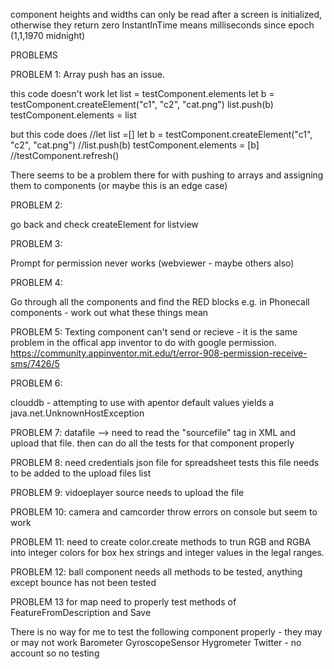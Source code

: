 

component heights and widths can only be read after a screen is initialized, otherwise they return zero
InstantInTime means milliseconds since epoch (1,1,1970 midnight)


PROBLEMS


PROBLEM 1: Array push has an issue.

this code doesn't work
        let list = testComponent.elements
        let b =  testComponent.createElement("c1", "c2", "cat.png")
        list.push(b)
        testComponent.elements = list

but this code does
        //let list =[]
        let b =  testComponent.createElement("c1", "c2", "cat.png")
        //list.push(b)
        testComponent.elements = [b]
        //testComponent.refresh()

There seems to be a problem there for with pushing to arrays and assigning them to components (or maybe this is an edge case)

PROBLEM 2:

go back and check createElement for listview

PROBLEM 3:

Prompt for permission never works (webviewer - maybe others also)

PROBLEM 4:

Go through all the components and find the RED blocks e.g. in Phonecall components - work out what these things mean

PROBLEM 5:
Texting component can't send or recieve - it is the same problem in the offical app inventor to do with google permission. https://community.appinventor.mit.edu/t/error-908-permission-receive-sms/7426/5 


PROBLEM 6:

clouddb - attempting to use with apentor default values yields a java.net.UnknownHostException


PROBLEM 7:
datafile --> need to read the "sourcefile" tag in XML and upload that file.
then can do all the tests for that component properly

PROBLEM 8:
need credentials json file for spreadsheet tests
this file needs to be added to the upload files list


PROBLEM 9:
vidoeplayer source needs to upload the file


PROBLEM 10:
camera and camcorder throw errors on console but seem to work

PROBLEM 11:
need to create color.create methods to trun RGB and RGBA into integer colors for box hex strings and integer values in the legal ranges.

PROBLEM 12:
ball component needs all methods to be tested, anything except bounce has not been tested


PROBLEM 13
for map need to properly test methods of
FeatureFromDescription and
Save



There is no way for me to test the following component properly - they may or may not work
Barometer
GyroscopeSensor
Hygrometer
Twitter - no account so no testing
